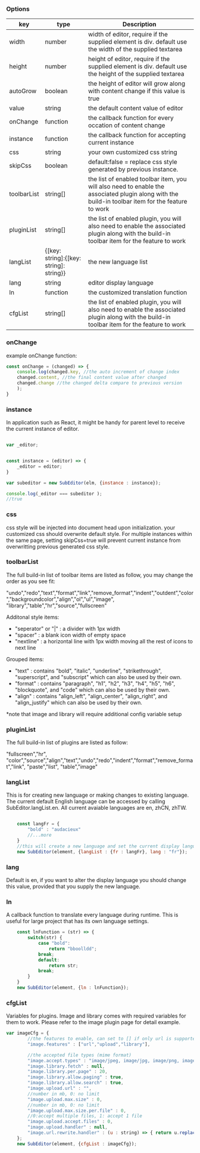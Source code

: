 ### Options

| key      | type | Description |
| ----------- | ----------- | ----------- |
| width      | number       | width of editor, require if the supplied element is div. default use the width of the supplied textarea      |
| height   | number        | height of editor, require if the supplied element is div. default use the height of the supplied textarea       |
| autoGrow      | boolean       | the height of editor will grow along with content change if this value is true     |
| value   | string        | the default content value of editor      |
| onChange   | function        | the callback function for every occation of content change       |
| instance   | function        | the callback function for accepting current instance       |
| css   | string        | your own customized css string      |
| skipCss   | boolean        | default:false = replace css style generated by previous instance.      |
| toolbarList   | string[]        | the list of enabled toolbar item, you will also need to enable the associated plugin along with the build-in toolbar item for the feature to work       |
| pluginList   | string[]        | the list of enabled plugin, you will also need to enable the associated plugin along with the build-in toolbar item for the feature to work       |
| langList   | {[key: string]:{[key: string]: string}}        | the new language list       |
| lang   | string        | editor display language       |
| ln   | function        | the customized translation function       |
| cfgList   | string[]        | the list of enabled plugin, you will also need to enable the associated plugin along with the build-in toolbar item for the feature to work       |

### onChange

example onChange function:   
```js
const onChange = (changed) => {
    console.log(changed.key, //the auto increment of change index
    changed.content, //the final content value after changed
    changed.change //the changed delta compare to previous version
    );
}
```

### instance

In application such as React, it might be handy for parent level to receive the current instance of editor.

```js

var _editor;


const instance = (editor) => {
    _editor = editor;
}

var subeditor = new SubEditor(elm, {instance : instance});

console.log(_editor === subeditor );
//true
```

### css

css style will be injected into document head upon initialization. your customized css should overwrite default style. For multiple instances within the same page, setting skipCss=true will prevent current instance from overwritting previous generated css style.   

### toolbarList

The full build-in list of toolbar items are listed as follow, you may change the order as you see fit:   
   
"undo","redo","text","format","link","remove_format","indent","outdent","color","backgroundcolor","align","ol","ul","image", "library","table","hr","source","fullscreen"   

Additonal style items:   
- "seperator" or "|" : a divider with 1px width
- "spacer" : a blank icon width of empty space
- "nextline" : a horizontal line with 1px width moving all the rest of icons to next line


Grouped items:
- "text" : contains "bold", "italic", "underline", "strikethrough", "superscript", and "subscript" which can also be used by their own.
- "format" : contains "paragraph", "h1", "h2", "h3", "h4", "h5", "h6", "blockquote", and "code" which can also be used by their own.
- "align" : contains "align_left", "align_center", "align_right", and "align_justify" which can also be used by their own.
   
*note that image and library will require additional config variable setup

### pluginList

The full build-in list of plugins are listed as follow:   
   
"fullscreen","hr", "color","source","align","text","undo","redo","indent","format","remove_format","link", "paste","list", "table","image"

### langList

This is for creating new language or making changes to existing language. The current default English language can be accessed by calling SubEditor.langList.en. All current avaiable languages are en, zhCN, zhTW.

```js

    const langFr = {
        "bold" : "audacieux"
        //...more
    }
    //this will create a new language and set the current display language to fr
    new SubEditor(element, {langList : {fr : langFr}, lang : "fr"});
```

### lang

Default is en, if you want to alter the display language you should change this value, provided that you supply the new language.

### ln

A callback function to translate every language during runtime. This is useful for large project that has its own language settings.

```js
    const lnFunction = (str) => {
        switch(str) {
            case "bold":
                return "bboolldd";
            break;
            default:
                return str;
            break;
        }
    }
    new SubEditor(element, {ln : lnFunction});
```
   
### cfgList

Variables for plugins. Image and library comes with required variables for them to work. Please refer to the image plugin page for detail example.

```js
var imageCfg = {
        //the features to enable, can set to [] if only url is supported
        "image.features" : ["url","upload","library"],

        //the accepted file types (mime format)
        "image.accept.types" : "image/jpeg, image/jpg, image/png, image/apng, image/gif, image/webp",
        "image.library.fetch" : null,
        "image.library.per.page" : 20,
        "image.library.allow.paging" : true,
        "image.library.allow.search" : true,
        "image.upload.url" : "",
        //number in mb, 0: no limit
        "image.upload.max.size" : 0,
        //number in mb, 0: no limit
        "image.upload.max.size.per.file" : 0,
        //0:accept multiple files, 1: accept 1 file
        "image.upload.accept.files" : 0, 
        "image.upload.handler" : null,
        "image.url.rewrite.handler" : (u : string) => { return u.replace('http://','//').replace('https://','//')},
    };
    new SubEditor(element, {cfgList : imageCfg});
```